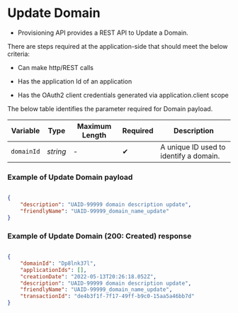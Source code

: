 # Update Domain 

- Provisioning API provides a REST API to Update a Domain.

There are steps required at the application-side that should meet the below criteria:  

- Can make http/REST calls  

- Has the application Id of an application

- Has the OAuth2 client credentials generated via application.client scope

<!--
type: tab
titles: Request, Response
-->

The below table identifies the parameter required for Domain payload.

| Variable | Type | Maximum Length | Required | Description |
| -------- | -- |------------| ------- | ---- |
| `domainId` | *string* | - | &#10004; | A unique ID used to identify a domain. |

### Example of Update Domain payload

```json

{
    "description": "UAID-99999 domain description update",
    "friendlyName": "UAID-99999_domain_name_update"
}

```
<!--
type: tab
-->

### Example of Update Domain (200: Created) response

```json

{
    "domainId": "Dp8lnk37l",
    "applicationIds": [],
    "creationDate": "2022-05-13T20:26:18.052Z",
    "description": "UAID-99999 domain description update",
    "friendlyName": "UAID-99999_domain_name_update",
    "transactionId": "de4b3f1f-7f17-49ff-b9c0-15aa5a46bb7d"
}

```

<!-- type: tab-end -->